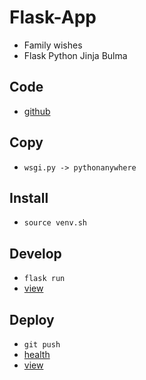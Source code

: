 # Flask-App
- Family wishes
- Flask Python Jinja Bulma

## Code
- [github](https://github.com/danmikes/wish)

## Copy
- `wsgi.py -> pythonanywhere`

## Install
- `source venv.sh`

## Develop
- `flask run`
- [view](http://localhost:5000)

## Deploy
- `git push`
- [health](https://dmikes.eu.pythonanywhere.com/health)
- [view](https://dmikes.eu.pythonanywhere.com)
